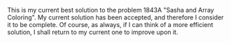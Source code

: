 This is my current best solution to the problem 1843A "Sasha and Array Coloring". My current solution has been accepted, and therefore I consider it to be complete. Of course, as always, if I can think of a more efficient solution, I shall return to my current one to improve upon it.